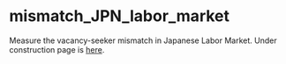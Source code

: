 # mismatch_JPN_labor_market

Measure the vacancy-seeker mismatch in Japanese Labor Market.
Under construction page is [here](https://tetokawata.github.io/mismatch_JPN_labor_market/result.html).